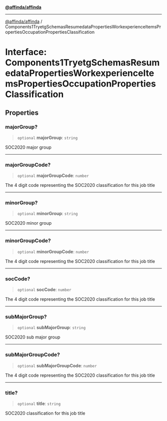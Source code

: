 [**@affinda/affinda**](../README.md)

***

[@affinda/affinda](../globals.md) / Components1TryetgSchemasResumedataPropertiesWorkexperienceItemsPropertiesOccupationPropertiesClassification

# Interface: Components1TryetgSchemasResumedataPropertiesWorkexperienceItemsPropertiesOccupationPropertiesClassification

## Properties

### majorGroup?

> `optional` **majorGroup**: `string`

SOC2020 major group

***

### majorGroupCode?

> `optional` **majorGroupCode**: `number`

The 4 digit code representing the SOC2020 classification for this job title

***

### minorGroup?

> `optional` **minorGroup**: `string`

SOC2020 minor group

***

### minorGroupCode?

> `optional` **minorGroupCode**: `number`

The 4 digit code representing the SOC2020 classification for this job title

***

### socCode?

> `optional` **socCode**: `number`

The 4 digit code representing the SOC2020 classification for this job title

***

### subMajorGroup?

> `optional` **subMajorGroup**: `string`

SOC2020 sub major group

***

### subMajorGroupCode?

> `optional` **subMajorGroupCode**: `number`

The 4 digit code representing the SOC2020 classification for this job title

***

### title?

> `optional` **title**: `string`

SOC2020 classification for this job title
